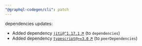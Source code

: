 ```yaml
---
"@graphql-codegen/cli": patch
---
```

dependencies updates:
  - Added dependency [`jiti@^1.17.1` ↗︎](https://www.npmjs.com/package/jiti/v/1.17.1) (to `dependencies`)
  - Added dependency [`typescript@>=3.0` ↗︎](https://www.npmjs.com/package/typescript/v/3.0.0) (to `peerDependencies`)
